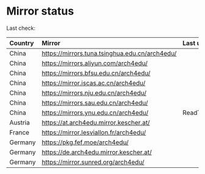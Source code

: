 <script src="./time.js"></script>
# Mirror status
Last check: <script type="text/javascript">localize(1694891614.1641073);</script>

|Country|Mirror|Last update|
|:------|:-----|:----------|
|China|https://mirrors.tuna.tsinghua.edu.cn/arch4edu/|<script type="text/javascript">localize(1694846311);</script>|
|China|https://mirrors.aliyun.com/arch4edu/|<script type="text/javascript">localize(1694759661);</script>|
|China|https://mirrors.bfsu.edu.cn/arch4edu/|<script type="text/javascript">localize(1694846311);</script>|
|China|https://mirror.iscas.ac.cn/arch4edu/|<script type="text/javascript">localize(1694846311);</script>|
|China|https://mirrors.nju.edu.cn/arch4edu/|<script type="text/javascript">localize(1694802820);</script>|
|China|https://mirrors.sau.edu.cn/arch4edu/|<script type="text/javascript">localize(1694888960);</script>|
|China|https://mirrors.ynu.edu.cn/arch4edu/|ReadTimeout|
|Austria|https://at.arch4edu.mirror.kescher.at/|<script type="text/javascript">localize(1694888960);</script>|
|France|https://mirror.lesviallon.fr/arch4edu/|<script type="text/javascript">localize(1694888960);</script>|
|Germany|https://pkg.fef.moe/arch4edu/|<script type="text/javascript">localize(1694888960);</script>|
|Germany|https://de.arch4edu.mirror.kescher.at/|<script type="text/javascript">localize(1694888960);</script>|
|Germany|https://mirror.sunred.org/arch4edu/|<script type="text/javascript">localize(1694888960);</script>|

<script src="./tablefilter/tablefilter.js"></script>
<script src="./table.js"></script>